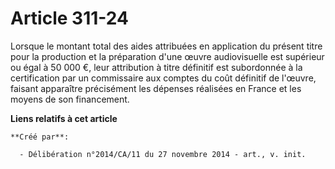 # Article 311-24

Lorsque le montant total des aides attribuées en application du présent titre pour la production et la préparation d'une
œuvre audiovisuelle est supérieur ou égal à 50 000 €, leur attribution à titre définitif est subordonnée à la certification
par un commissaire aux comptes du coût définitif de l'œuvre, faisant apparaître précisément les dépenses réalisées en France
et les moyens de son financement.

**Liens relatifs à cet article**

	**Créé par**:

	  - Délibération n°2014/CA/11 du 27 novembre 2014 - art., v. init.
